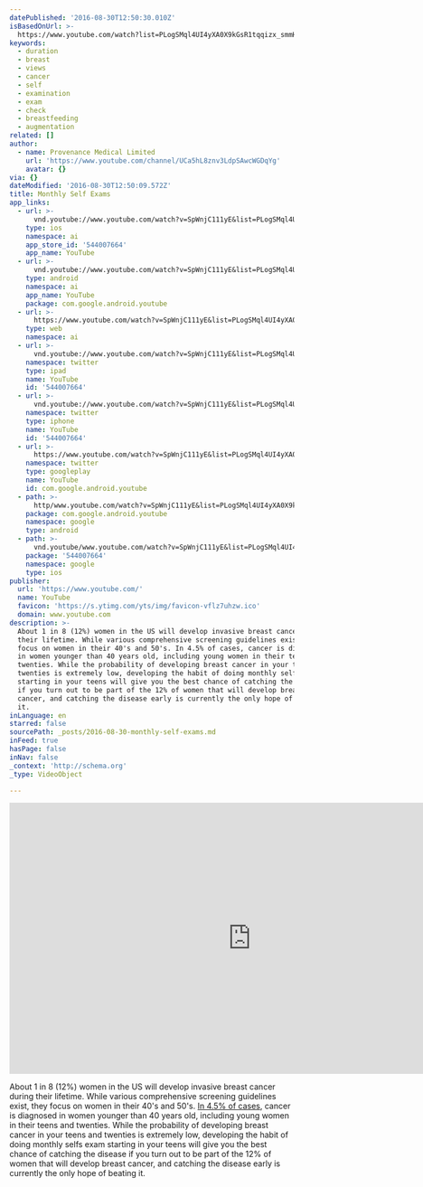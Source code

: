 ```yaml
---
datePublished: '2016-08-30T12:50:30.010Z'
isBasedOnUrl: >-
  https://www.youtube.com/watch?list=PLogSMql4UI4yXA0X9kGsR1tqqizx_smmH&v=SpWnjC111yE
keywords:
  - duration
  - breast
  - views
  - cancer
  - self
  - examination
  - exam
  - check
  - breastfeeding
  - augmentation
related: []
author:
  - name: Provenance Medical Limited
    url: 'https://www.youtube.com/channel/UCa5hL8znv3LdpSAwcWGDqYg'
    avatar: {}
via: {}
dateModified: '2016-08-30T12:50:09.572Z'
title: Monthly Self Exams
app_links:
  - url: >-
      vnd.youtube://www.youtube.com/watch?v=SpWnjC111yE&list=PLogSMql4UI4yXA0X9kGsR1tqqizx_smmH&feature=applinks
    type: ios
    namespace: ai
    app_store_id: '544007664'
    app_name: YouTube
  - url: >-
      vnd.youtube://www.youtube.com/watch?v=SpWnjC111yE&list=PLogSMql4UI4yXA0X9kGsR1tqqizx_smmH&feature=applinks
    type: android
    namespace: ai
    app_name: YouTube
    package: com.google.android.youtube
  - url: >-
      https://www.youtube.com/watch?v=SpWnjC111yE&list=PLogSMql4UI4yXA0X9kGsR1tqqizx_smmH&feature=applinks
    type: web
    namespace: ai
  - url: >-
      vnd.youtube://www.youtube.com/watch?v=SpWnjC111yE&list=PLogSMql4UI4yXA0X9kGsR1tqqizx_smmH&feature=applinks
    namespace: twitter
    type: ipad
    name: YouTube
    id: '544007664'
  - url: >-
      vnd.youtube://www.youtube.com/watch?v=SpWnjC111yE&list=PLogSMql4UI4yXA0X9kGsR1tqqizx_smmH&feature=applinks
    namespace: twitter
    type: iphone
    name: YouTube
    id: '544007664'
  - url: >-
      https://www.youtube.com/watch?v=SpWnjC111yE&list=PLogSMql4UI4yXA0X9kGsR1tqqizx_smmH
    namespace: twitter
    type: googleplay
    name: YouTube
    id: com.google.android.youtube
  - path: >-
      http/www.youtube.com/watch?v=SpWnjC111yE&list=PLogSMql4UI4yXA0X9kGsR1tqqizx_smmH
    package: com.google.android.youtube
    namespace: google
    type: android
  - path: >-
      vnd.youtube/www.youtube.com/watch?v=SpWnjC111yE&list=PLogSMql4UI4yXA0X9kGsR1tqqizx_smmH
    package: '544007664'
    namespace: google
    type: ios
publisher:
  url: 'https://www.youtube.com/'
  name: YouTube
  favicon: 'https://s.ytimg.com/yts/img/favicon-vflz7uhzw.ico'
  domain: www.youtube.com
description: >-
  About 1 in 8 (12%) women in the US will develop invasive breast cancer during
  their lifetime. While various comprehensive screening guidelines exist, they
  focus on women in their 40's and 50's. In 4.5% of cases, cancer is diagnosed
  in women younger than 40 years old, including young women in their teens and
  twenties. While the probability of developing breast cancer in your teens and
  twenties is extremely low, developing the habit of doing monthly selfs exam
  starting in your teens will give you the best chance of catching the disease
  if you turn out to be part of the 12% of women that will develop breast
  cancer, and catching the disease early is currently the only hope of beating
  it.
inLanguage: en
starred: false
sourcePath: _posts/2016-08-30-monthly-self-exams.md
inFeed: true
hasPage: false
inNav: false
_context: 'http://schema.org'
_type: VideoObject

---
```

<iframe src="https://cdn.embedly.com/widgets/media.html?src=https%3A%2F%2Fwww.youtube.com%2Fembed%2Fvideoseries%3Flist%3DPLogSMql4UI4yXA0X9kGsR1tqqizx_smmH&amp;url=http%3A%2F%2Fwww.youtube.com%2Fwatch%3Fv%3DSpWnjC111yE&amp;image=https%3A%2F%2Fi.ytimg.com%2Fvi%2FSpWnjC111yE%2Fhqdefault.jpg&amp;key=b7d04c9b404c499eba89ee7072e1c4f7&amp;type=text%2Fhtml&amp;schema=youtube" width="854" height="480" scrolling="no" frameborder="0" allowfullscreen="" style=""></iframe>

About 1 in 8 (12%) women in the US will develop invasive breast cancer during their lifetime. While various comprehensive screening guidelines exist, they focus on women in their 40's and 50's. [In 4.5% of cases][0], cancer is diagnosed in women younger than 40 years old, including young women in their teens and twenties. While the probability of developing breast cancer in your teens and twenties is extremely low, developing the habit of doing monthly selfs exam starting in your teens will give you the best chance of catching the disease if you turn out to be part of the 12% of women that will develop breast cancer, and catching the disease early is currently the only hope of beating it.

[0]: http://www.cancer.org/acs/groups/content/@research/documents/document/acspc-046381.pdf
